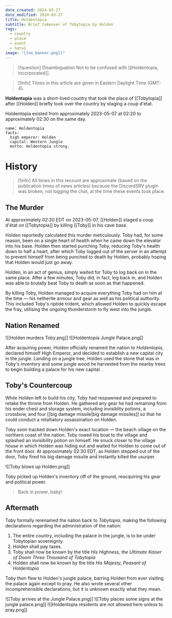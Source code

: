 ```yaml
---
date_created: 2024-03-27
date_modified: 2024-03-27
title: Holdentopia
subtitle: Brief takeover of Tobytopia by Holden
tags:
  - country
  - place
  - event
  - hata1
image: "[[no_banner.png]]"
---
```


>[!question] Disambiguation
> Not to be confused with [[Holdentopia, Incorporated]].

>[!info] Times in this article are given in Eastern Daylight Time (GMT-4).

**Holdentopia** was a short-lived country that took the place of [[Tobytopia]] after [[Holden]] briefly took over the country by staging a coup d'état.

Holdentopia existed from approximately 2023-05-07 at 02:20 to approximately 02:30 on the same day. 

```infobox-nation
name: Holdentopia
facts:
  high emperor: Holden
  capital: Western Jungle
  motto: Holdentopia strong.
```

# History

> [!info]
> All times in this recount are approximate (based on the publication times of news articles) because the DiscordSRV plugin was broken, not logging the chat, at the time these events took place.

## The Murder

At approximately 02:20 EDT on 2023-05-07, [[Holden]] staged a coup d'état on [[Tobytopia]] by killing [[Toby]] in his cave base.

Holden reportedly calculated this murder meticulously. Toby had, for some reason, been on a single heart of health when he came down the elevator into his base. Holden then started punching Toby, reducing Toby's health down to half a heart, after which Toby logged out of the server in an attempt to prevent himself from being punched to death by Holden, probably hoping that Holden would just go away.

Holden, in an act of genius, simply waited for Toby to log back on in the same place. After a few minutes, Toby did, in fact, log back in, and Holden was able to brutally beat Toby to death as soon as that happened.

By killing Toby, Holden managed to acquire everything Toby had on him at the time — his netherite armour and gear as well as his political authority. This included Toby's riptide trident, which allowed Holden to quickly escape the fray, utilising the ongoing thunderstorm to fly west into the jungle.

## Nation Renamed

![[Holden murders Toby.png]]
![[Holdentopia Jungle Palace.png]]

After acquiring power, Holden officially renamed the nation to *Holdentopia*, declared himself High Emperor, and decided to establish a new capital city in the jungle. Landing on a jungle tree, Holden used the stone that was in Toby's inventory and some jungle wood he harvested from the nearby trees to begin building a palace for his new capital.

## Toby's Countercoup

While Holden left to build his city, Toby had respawned and prepared to retake the throne from Holden. He gathered any gear he had remaining from his ender chest and storage system, including invisiblity potions, a crossbow, and four [[big damage missile|big damage missiles]] so that he could conduct a retalliatory assassination on Holden.

Toby soon tracked down Holden's exact location — the beach village on the northern coast of the nation. Toby rowed his boat to the village and splashed an invisibility potion on himself. He snuck closer to the village house in which Holden was hiding out and waited for Holden to come out of the front door. At approximately 02:30 EDT, as Holden stepped out of the door, Toby fired his big damage missile and instantly killed the usurper.

![[Toby blows up Holden.png]]

Toby picked up Holden's inventory off of the ground, reacquiring his gear and political power.

> Back in power, baby!

## Aftermath

Toby formally rerenamed the nation back to *Tobytopia*, making the following declarations regarding the administration of the nation:

1. The entire country, including the palace in the jungle, is to be under Tobytopian sovereignty.
2. Holden shall pay taxes.
3. Toby shall now be known by the title *His Highness, the Ultimate Kaiser of Doom Three Thousand of Tobytopia*
4. Holden shall now be known by the title *His Majesty, Peasant of Holdentopia*

Toby then flew to Holden's jungle palace, barring Holden from ever visiting the palace again except to pray. He also wrote several other incomprehensible declarations, but it is unknown exactly what they mean.

![[Toby arrives at the Jungle Palace.png]]
![[Toby places some signs at the jungle palace.png]]
![[Holdentopia residents are not allowed here unless to pray.png]]
